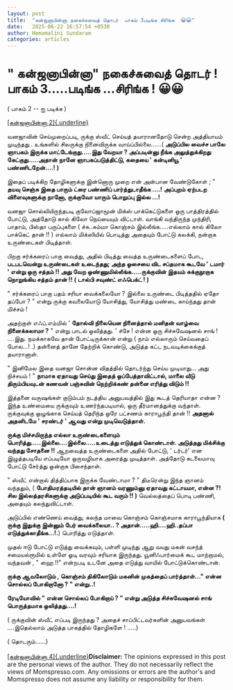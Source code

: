 ```yaml
---
layout: post
title:  "கன்ஜனாபின்னா நகைச்சுவைத் தொடர்  பாகம் 3படிங்க சிரிங்க  😀😀"
date:   2025-06-22 16:57:54 +0530
author: Hemamalini Sundaram
categories: articles
---
```


#  \" கன்ஜனாபின்னா\" நகைச்சுவைத் தொடர் ! பாகம் 3\.....படிங்க \...சிரிங்க ! 😀😀 

( பாகம் 2 -- ஐ படிக்க )

[[கன்ஜனாபின்னா
2]{.underline}](https://tamil.momspresso.com/parenting/aa71bb9e323d44a5b589be0617593389/article/knnnjnnnaapinnnnnnaa-nkaiccuvait-tottr-paakm-2-pttingkciringk-49go4b0ayrol?utm_source=PCA_Whatsapp_Share&utm_medium=Share_Android)

வனஜாவின் செய்முறைப்படி, ருக்கு ஸ்வீட் செய்யத் தயாரானதோடு சென்ற அத்தியாயம் முடிந்தது .
உங்களில் சிலருக்கு நினைவிருக்க வாய்ப்பில்லை......( **அடுப்பில வைச்ச பாலே ஞாபகம்
இருக்க மாட்டேங்குது.....இது வேறயா ? அப்படின்னு நீங்க அலுத்துக்கிறது
கேட்குது.....அதான் நானே ஞாபகப்படுத்திட்டு, கதையை ' கன்டினியூ ' பண்ணிடறேன்....!
)**

இதைப் படிக்கிற தோழிகளுக்கு இன்னொரு முறை என் அன்பான வேண்டுகோள் ; " **தயவு செஞ்சு
இதை பாரும் ட்ரை பண்ணிப் பார்த்துடாதீங்க ....! அப்புறம் ஏற்படற விளைவுகளுக்கு நானோ,
ருக்குவோ யாரும் பொறுப்பு இல்ல ...!**

வனஜா சொல்லியிருந்தபடி குலோப்ஜாமூன் மிக்ஸ் பாக்கெட்டுகளை ஒரு பாத்திரத்தில் போட்டு,
அத்தோடு கால் கிலோ நெய்யையும் விட்டாள். வாங்கி வந்திருந்த முந்திரி, பாதாம், பிஸ்தா
பருப்புகளை ( ச்சு..சும்மா கொஞ்சம் இல்லீங்க.....எல்லாம் கால் கிலோ பாக்கெட் தான் !! )
எல்லாம் மிக்ஸியில் பொடித்து அதையும் போட்டு கலக்கி, நன்றாக உருண்டைகள் பிடித்தாள்.

பிறகு சர்க்கரைப் பாகு வைத்து, அதில் பிடித்து வைத்த உருண்டைகளைப் போட, **படபடவென்று
உருண்டைகள் உடைந்தது; அந்த ஓசையை விட சப்தமாக கூடவே ' டமார் ' என்று ஒரு சத்தம் !!
அது வேற ஒண்ணுமில்லீங்க.....ருக்குவின் இதயம் சுக்குநூறாக நொறுங்கிய சத்தம் தான் !! (
டால்பி சவுண்ட் எஃபெக்ட் ! )**

" சர்க்கரைப் பாகு பதம் சரியா வைக்கலையோ ? இல்லை உருண்டை பிடித்ததில் ஏதோ தப்போ ? "
என்று ருக்கு கவலையோடு யோசித்து, யோசித்து மண்டை காய்ந்தது தான் மிச்சம் !

அதற்குள் எஃப்.எம்மில் ' **தோல்வி நிலையென நினைத்தால் மனிதன் வாழ்வை நினைக்கலாமா ?** "
என்று பாடல் ஒலித்தது. ' ச்சே ! என்ன ஒரு சிச்சுவேஷனல் சாங் ! ....இது. நமக்காகவே
தான் போட்டிருக்கான் என்று ( நாம் எல்லாரும் செய்வதைப் போல...! .) தன்னைத் தானே தேற்றிக்
கொண்டு, அடுத்த கட்ட நடவடிக்கைக்குத் தயாரானாள்.

" இனிமேல இதை வனஜா சொன்ன விதத்தில் தொடர்ந்து செய்ய முடியாது... அது நிச்சயம் ! "
**நாமாக ஏதாவது செய்து இதைத் ஒப்பேத்தாவிட்டால், மாலை வீடு திரும்பியவுடன் கணவன்
பஞ்சுவின் நெற்றிக்கண் தன்னை எரித்து விடும் !!**

இத்தனை வருஷங்கள் குடும்பம் நடத்திய அனுபவத்தில் இது கூடத் தெரியாதா என்ன ? இந்த
உண்மையை ருக்குவும் உணர்ந்தபடியால், ஒரு தீர்மானத்துக்கு வந்தாள். ருக்குவுக்கு ஒழுங்காக
செய்யத் தெரிந்த ஒரே பட்சணம் காராபூந்தி தான் !! **அதனால் அதனிடமே ' சரண்டர் ' ஆவது
என்று முடிவெடுத்தாள்.**

**ருக்கு மிச்சமிருந்த எல்லா உருண்டைகளையும்
பொரித்து.....இல்லை....இல்லை\.....உடைத்து எடுத்துக் கொண்டாள். அடுத்தது மிக்சிக்கு
வந்தது சோதனை !!** ஆறவைத்த உருண்டைகளை அதில் போட்டு, ' டர்டர்' என இழுத்தபடியே
எப்படியோ ஒருவழியாக அரைத்து முடித்தாள். அத்தோடு கடலைமாவு போட்டு சேர்த்து ஒன்றாக
பிசைந்தாள்.

" ஸ்வீட் என்றால் தித்திப்பாக இருக்க வேண்டாமா ? " திடீரென்று இந்த ஞானம் வந்ததும், (
**போதிமரத்தடியில் தான் ஞானம் வரணும்னு ஏதாவது கட்டாயமா, என்ன ?! சில
இல்லத்தரசிகளுக்கு அடுப்படியில் கூட வரும் !! )** வெல்லத்தைப் பொடி பண்ணி, அதையும்
கலந்துவிட்டாள்.

அடுப்பில் எண்ணெய் வைத்து, கலந்த மாவை கொஞ்சம் கொஞ்சமாக காராபூந்தியாக **( ருக்கு
இதுக்கு இன்னும் பேர் வைக்கலையா.. ? அதான்.....ஹி....ஹி..தப்பா
எடுத்துக்காதீங்க...!.**) பொரித்து எடுத்தாள்.

முதல் ஈடு போட்டு எடுத்து வைக்கவும், பள்ளி முடிந்து ஆறு வயது மகன் வசந்த் சமையல்ரூமில்
உள்ளே ஓடி வரவும் சரியாக இருந்தது. யூனிஃபார்மைக் கூட மாற்றாமல், வந்தவன் , " ஹை !!"
என்றபடி உடனே அதை எடுத்து வாயில் போட்டுக்கொண்டான்.

**ருக்கு ஆவலோடும் , கொஞ்சம் திகிலோடும் மகனின் முகத்தைப் பார்த்தாள்..." என்ன சொல்லப்
போகிறானோ ? " என்று..!**

**ரேடியோவில் " என்ன சொல்லப் போகிறாய் ? " என்று அடுத்த சிச்சுவேஷனல் சாங் பொருத்தமாக
ஒலித்தது....!**

( ருக்குவின் ஸ்வீட் எப்படி இருந்தது ? அதைச் சாப்பிட்டவர்களின் அனுபவங்கள் ....இதெல்லாம்
அடுத்த பாகத்தில் தோழிகளே ! .....)

( தொடரும்......)\
\
[[கன்ஜனாபின்னா
4]{.underline}](https://tamil.momspresso.com/parenting/aa71bb9e323d44a5b589be0617593389/article/knnnjnnnaapinnnnnnaa-paakm-4-nkaiccuvait-tottr-pttingkciringk-vnlfxfylmqi1?utm_source=PCA_Whatsapp_Share&utm_medium=Share_Android)**Disclaimer:**
The opinions expressed in this post are the personal views of the
author. They do not necessarily reflect the views of Momspresso.com. Any
omissions or errors are the author\'s and Momspresso does not assume any
liability or responsibility for them.
